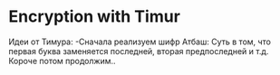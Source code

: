 # Encryption with Timur
Идеи от Тимура:
-Сначала реализуем шифр Атбаш:
    Суть в том, что первая буква заменяется последней, вторая предпоследней и т.д.
    Короче потом продолжим..
